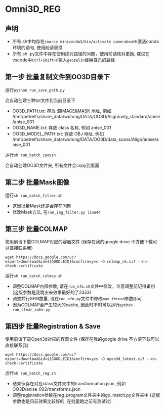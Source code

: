 # Omni3D_REG

## 声明

* 所有.sh中均存在`source miniconda3/bin/activate camerabooth`激活conda环境的语句, 使用前请替换
* 所有.sh .py文件中存在使用绝对路径的问题，使用前请核对更换, 建议在vscode中`Ctrl+Shift+F`输入`gaozelin`替换自己的路径

## 第一步 批量复制文件到OO3D目录下

运行`python run_save_path.py`

会自动创建三种txt文件到当前目录下
* OO3D_PATH.txt: 存放 源IMAGE&MASK 地址, 例如 /mnt/petrelfs/share_data/wutong/DATA/OO3D/Align/only_standard/anise/anise_001
* OO3D_NAME.txt: 存放 class 名称, 例如 anise_001
* OO3D_MODEL_PATH.txt: 存放 OBJ 地址, 例如 /mnt/petrelfs/share_data/wutong/DATA/OO3D/data_scans/Align/anise/anise_001

运行`sh run_batch_cpoysh`

会自动创建OO3D文件夹, 所有文件会copy到里面

## 第二步 批量Mask图像

运行`sh run_batch_filter.sh`

* 这里批量Mask还是会存在问题
* 修改Mask方法, 在`run_img_filter.py line44`

## 第三步 批量COLMAP

使用前请下载COLMAP对应的容器文件 (保存在我的google drive 不方便下载可以直接联系我)

`wget https://docs.google.com/uc?export=download&id=${GOODLEID}&confirm=yes -O colmap_ok.sif --no-check-certificate`

运行`sh run_batch_colmap.sh`

* 调整COLMAP内部参数, 请在`run_sfm.sh`文件中修改，注意调整前记得备份 (这版参数是我跳出来效果最好的了2333)
* 调整并行SFM数量, 请在`run_sfm.py`文件中修改`max_thread`参数即可
* 因为COLMAP会产生较大的cache, 因此时不时可以运行`python run_clean_cahe.py`

## 第四步 批量Registration & Save

使用前请下载Open3d对应的容器文件 (保存在我的google drive 不方便下载可以直接联系我)

`wget https://docs.google.com/uc?export=download&id=${GOODLEID}&confirm=yes -O open3d_latest.sif --no-check-certificate`

运行`sh run_batch_reg.sh`

* 结果保存在对应class文件夹中的transformation.json, 例如 OO3D/anise_002/transforms.json
* 调整registration参数在reg_program文件夹中的go_match.py文件夹中 (这版参数也是目前效果比较好的, 在批量跑之前有测试过)
